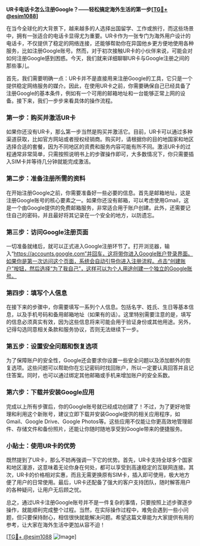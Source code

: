 **UR卡电话卡怎么注册Google？——轻松搞定海外生活的第一步[[TG💪+ @esim1088](https://t.me/s/esim1088)]**

在当今全球化的大背景下，越来越多的人选择出国留学、工作或旅行，而这些场景中，拥有一张适合的电话卡显得尤为重要。UR卡作为一张专门为海外用户设计的电话卡，不仅提供了稳定的网络连接，还能够帮助你在异国他乡更方便地使用各种服务，比如注册Google账号。然而，对于初次接触UR卡的小伙伴来说，可能会对如何注册Google感到困惑。今天，我们就来详细聊聊UR卡与Google注册之间的那些事儿。

首先，我们需要明确一点：UR卡并不是直接用来注册Google的工具，它只是一个提供稳定网络服务的媒介。因此，在使用UR卡之前，你需要确保自己已经具备了注册Google的基本条件，例如有一个可用的邮箱地址和一台能够正常上网的设备。接下来，我们一步步来看具体的操作流程。

### 第一步：购买并激活UR卡

如果你还没有UR卡，那么第一步当然是购买并激活它。目前，UR卡可以通过多种渠道获取，比如官方网站或者授权经销商。购买时，请根据你的目的地国家和地区选择合适的套餐，因为不同地区的资费和服务内容可能有所不同。激活UR卡的过程通常非常简单，只需按照说明书上的步骤操作即可，大多数情况下，你只需要插入SIM卡并等待几分钟就能完成激活。

### 第二步：准备注册所需的资料

在开始注册Google之前，你需要准备好一些必要的信息。首先是邮箱地址，这是注册Google账号的核心要素之一。如果你还没有邮箱，可以考虑使用Gmail，这是一个由Google提供的免费邮箱服务，非常适合用于账户创建。此外，还需要记住自己的密码，并且最好将其记录在一个安全的地方，以防遗忘。

### 第三步：访问Google注册页面

一切准备就绪后，就可以正式进入Google注册环节了。打开浏览器，输入“https://accounts.google.com”并回车，这将带你进入Google账户登录界面。如果你是第一次访问这个页面，系统会自动引导你进入注册流程。点击“创建账户”按钮，然后选择“为了我自己”，这样可以为个人用途创建一个独立的Google账号。

### 第四步：填写个人信息

在接下来的步骤中，你需要填写一系列个人信息。包括名字、姓氏、生日等基本信息，以及手机号码和备用邮箱地址（如果有的话）。这里特别需要注意的是，填写的信息必须真实有效，因为这些信息将来可能会用于验证身份或其他用途。另外，记得勾选同意相关条款和服务协议，否则无法继续下一步。

### 第五步：设置安全问题和恢复选项

为了保障账户的安全性，Google还会要求你设置一些安全问题以及添加额外的恢复选项。这些问题可以帮助你在忘记密码时找回账户，所以一定要认真回答并且记住答案。同时，也可以通过绑定其他邮箱或手机来增加账户的安全系数。

### 第六步：下载并安装Google应用

完成以上所有步骤后，你的Google账号就已经成功创建了！不过，为了更好地管理和利用这个新账号，建议立即下载并安装Google提供的相关应用程序，如Gmail、Google Drive、Google Photos等。这些应用不仅能让你更高效地管理邮件、存储文件和备份照片，还能让你随时随地享受到Google带来的便捷服务。

### 小贴士：使用UR卡的优势

既然提到了UR卡，那么不妨再强调一下它的优势。首先，UR卡支持全球多个国家和地区漫游，这意味着无论你身在何处，都可以享受到高速稳定的互联网连接。其次，UR卡的价格相对实惠，而且无需更换原有SIM卡，插入即可使用，极大地方便了用户的日常使用。最后，UR卡还配备了强大的客户支持团队，随时解答用户的各种疑问，让用户无后顾之忧。

总之，通过UR卡注册Google账号并不是一件复杂的事情，只要按照上述步骤逐步操作，就能顺利完成整个过程。当然，在实际操作过程中，难免会遇到一些小问题，但只要保持耐心，相信很快就能解决问题。希望这篇文章能为大家提供有用的参考，让大家在海外生活中更加从容不迫！

[[TG💪+ @esim1088](https://t.me/s/esim1088) ![Image](https://i.postimg.cc/4NQfJmqS/Snipaste-2025-05-13-00-14-12.png)]